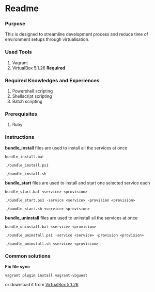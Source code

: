 # Readme #
### Purpose ###
This is designed to streamline development process and reduce time of environment setups through virtualisation.
### Used Tools ###
1. Vagrant
2. VirtualBox 5.1.26 __Required__
### Required Knowledges and Experiences ###
1. Powershell scripting
2. Shellscript scripting
3. Batch scripting
### Prerequisites ###
1. Ruby
### Instructions ###
__bundle_install__ files are used to install all the services at once
```
bundle_install.bat
```
```
./bundle_install.ps1
```
```
./bundle_install.sh
```
__bundle_start__ files are used to install and start one selected service each
```
bundle_start.bat <service> <provision>
```
```
./bundle_start.ps1 -service <service> -provision <provision>
```
```
./bundle_start.sh <service> <provision>
```
__bundle_uninstall__ files are used to uninstall all the services at once
```
bundle_uninstall.bat <service> <provision>
```
```
./bundle_uninstall.ps1 -service <service> -provision <provision>
```
```
./bundle_uninstall.sh <service> <provision>
```
### Common solutions ###
__Fix file sync__
```
vagrant plugin install vagrant-vbguest
```
or download it from [VirtualBox 5.1.26](http://download.virtualbox.org/virtualbox/5.1.26/)
